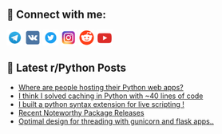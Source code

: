 ## 🔎 Connect with me:
[<img src="https://github.com/bullbesh/bullbesh/blob/main/images/Telegram.png" width="32" height="32" />](https://t.me/bullbesh)
[<img src="https://github.com/bullbesh/bullbesh/blob/main/images/VK.png" width="32" height="32" />](https://vk.com/bullbesh)
[<img src="https://github.com/bullbesh/bullbesh/blob/main/images/Twitter.png" width="32" height="32" />](https://twitter.com/bullbesh1)
[<img src="https://github.com/bullbesh/bullbesh/blob/main/images/Instagram.png" width="32" height="32" />](https://www.instagram.com/bullbesh)
[<img src="https://github.com/bullbesh/bullbesh/blob/main/images/Reddit.png" width="32" height="32" />](https://www.reddit.com/user/bullbesh)
[<img src="https://github.com/bullbesh/bullbesh/blob/main/images/YouTube.png" width="32" height="32" />](https://www.youtube.com/channel/UCtfjRs6uzgq5mfm8S06WTcg)

## 📕 Latest r/Python Posts
<!-- BLOG-POST-LIST:START -->
- [Where are people hosting their Python web apps?](https://www.reddit.com/r/Python/comments/1llwhzr/where_are_people_hosting_their_python_web_apps/)
- [I think I solved caching in Python with ~40 lines of code](https://www.reddit.com/r/Python/comments/1llurix/i_think_i_solved_caching_in_python_with_40_lines/)
- [I built a python syntax extension for live scripting !](https://www.reddit.com/r/Python/comments/1llsorf/i_built_a_python_syntax_extension_for_live/)
- [Recent Noteworthy Package Releases](https://www.reddit.com/r/Python/comments/1llr1ix/recent_noteworthy_package_releases/)
- [Optimal design for threading with gunicorn and flask apps..](https://www.reddit.com/r/Python/comments/1llqmh1/optimal_design_for_threading_with_gunicorn_and/)
<!-- BLOG-POST-LIST:END -->
